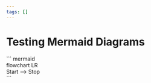 ```yaml
---
tags: []
---
```

   
# Testing Mermaid Diagrams   
   
 \``` mermaid   
  flowchart LR     
    Start --> Stop    
 \```